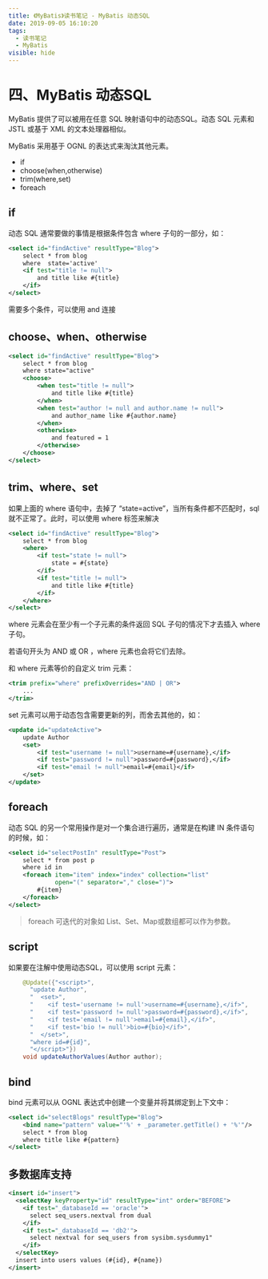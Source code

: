 ```yaml
---
title: 《MyBatis》读书笔记 - MyBatis 动态SQL
date: 2019-09-05 16:10:20
tags: 
  - 读书笔记
  - MyBatis
visible: hide
---
```


# 四、MyBatis 动态SQL

MyBatis 提供了可以被用在任意 SQL 映射语句中的动态SQL。动态 SQL 元素和 JSTL 或基于 XML 的文本处理器相似。

MyBatis 采用基于 OGNL 的表达式来淘汰其他元素。

- if
- choose(when,otherwise)
- trim(where,set)
- foreach

## if

动态 SQL 通常要做的事情是根据条件包含 where 子句的一部分，如：

```xml
<select id="findActive" resultType="Blog">
	select * from blog
    where  state='active'
    <if test="title != null">
    	and title like #{title}
    </if>
</select>
```

需要多个条件，可以使用 and 连接

## choose、when、otherwise

```xml
<select id="findActive" resultType="Blog">
	select * from blog
    where state="active"
    <choose>
    	<when test="title != null">
            and title like #{title}
        </when>
        <when test="author != null and author.name != null">
        	and author_name like #{author.name}
        </when>
        <otherwise>
        	and featured = 1
        </otherwise>
    </choose>
</select>
```

## trim、where、set

如果上面的 where 语句中，去掉了 “state=active”，当所有条件都不匹配时，sql 就不正常了。此时，可以使用 where 标签来解决

```xml
<select id="findActive" resultType="Blog">
 	select * from blog
    <where>
    	<if test="state != null">
        	state = #{state}
        </if>
        <if test="title != null">
        	and title like #{title}
        </if>
    </where>
</select>
```

where 元素会在至少有一个子元素的条件返回 SQL 子句的情况下才去插入 where 子句。

若语句开头为 AND 或 OR ，where 元素也会将它们去除。

和 where 元素等价的自定义 trim 元素：

```xml
<trim prefix="where" prefixOverrides="AND | OR">
 	...
</trim>
```

set 元素可以用于动态包含需要更新的列，而舍去其他的，如：

```xml
<update id="updateActive">
	update Author
    <set>
    	<if test="username != null">username=#{username},</if>
        <if test="password != null">password=#{password},</if>
        <if test="email != null">email=#{email}</if>
    </set>
</update>
```

## foreach

动态 SQL 的另一个常用操作是对一个集合进行遍历，通常是在构建 IN 条件语句的时候，如：

```xml
<select id="selectPostIn" resultType="Post">
	select * from post p
    where id in
    <foreach item="item" index="index" collection="list"
             open="(" separator="," close=")">
    	#{item}
    </foreach>
</select>
```

> foreach 可迭代的对象如 List、Set、Map或数组都可以作为参数。

## script

如果要在注解中使用动态SQL，可以使用 script 元素：

```java
    @Update({"<script>",
      "update Author",
      "  <set>",
      "    <if test='username != null'>username=#{username},</if>",
      "    <if test='password != null'>password=#{password},</if>",
      "    <if test='email != null'>email=#{email},</if>",
      "    <if test='bio != null'>bio=#{bio}</if>",
      "  </set>",
      "where id=#{id}",
      "</script>"})
    void updateAuthorValues(Author author);
```

## bind

bind 元素可以从 OGNL 表达式中创建一个变量并将其绑定到上下文中：

```xml
<select id="selectBlogs" resultType="Blog">
	<bind name="pattern" value="'%' + _parameter.getTitle() + '%'"/>
    select * from blog
    where title like #{pattern}
</select>
```

## 多数据库支持

```xml
<insert id="insert">
  <selectKey keyProperty="id" resultType="int" order="BEFORE">
    <if test="_databaseId == 'oracle'">
      select seq_users.nextval from dual
    </if>
    <if test="_databaseId == 'db2'">
      select nextval for seq_users from sysibm.sysdummy1"
    </if>
  </selectKey>
  insert into users values (#{id}, #{name})
</insert>
```

